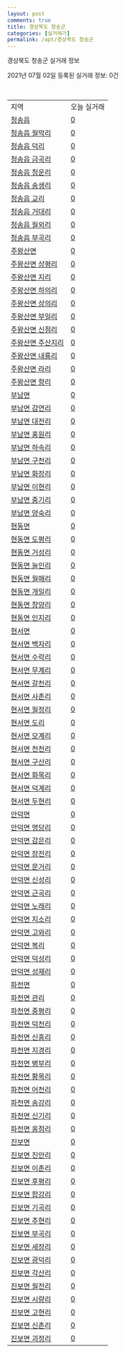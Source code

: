```yaml
---
layout: post
comments: true
title: 경상북도 청송군
categories: [실거래가]
permalink: /apt/경상북도 청송군
---
```


경상북도 청송군 실거래 정보

2021년 07월 02일 등록된 실거래 정보: 0건

<script type="text/javascript">
  google.charts.load('current', {'packages':['corechart']});
  google.charts.setOnLoadCallback(drawChart);

  function drawChart() {
    var data = google.visualization.arrayToDataTable([['거래일', '매매', '전월세', '전매'], ['20-07', 5, 0, 0], ['20-08', 2, 2, 0], ['20-09', 1, 2, 0], ['20-10', 5, 0, 0], ['20-11', 2, 2, 0], ['20-12', 10, 1, 0], ['21-01', 8, 3, 0], ['21-02', 2, 4, 0], ['21-03', 5, 1, 0], ['21-04', 9, 1, 0], ['21-05', 4, 1, 0], ['21-06', 2, 1, 0]]);

    var options = {
      title: '최근 유형별 거래량 추이',
      legend: { position: 'bottom' }
    };

    var chart = new google.visualization.LineChart(document.getElementById('columnchart_material'));
    chart.draw(data, (options));
  }
</script>

<div id="columnchart_material" style="width: 95%; margin-left: -35px"></div>
<br>
<table class="sortable">
  <tr>
    <td>지역</td>
    <td>오늘 실거래</td>
  </tr>

  
  <tr class="item">
    <td><a href="경상북도 청송군 청송읍">청송읍</a></td>
    <td><a href="경상북도 청송군 청송읍">0</a></td>
  </tr>
    

  <tr class="item">
    <td><a href="경상북도 청송군 청송읍 월막리">청송읍 월막리</a></td>
    <td><a href="경상북도 청송군 청송읍 월막리">0</a></td>
  </tr>
    

  <tr class="item">
    <td><a href="경상북도 청송군 청송읍 덕리">청송읍 덕리</a></td>
    <td><a href="경상북도 청송군 청송읍 덕리">0</a></td>
  </tr>
    

  <tr class="item">
    <td><a href="경상북도 청송군 청송읍 금곡리">청송읍 금곡리</a></td>
    <td><a href="경상북도 청송군 청송읍 금곡리">0</a></td>
  </tr>
    

  <tr class="item">
    <td><a href="경상북도 청송군 청송읍 청운리">청송읍 청운리</a></td>
    <td><a href="경상북도 청송군 청송읍 청운리">0</a></td>
  </tr>
    

  <tr class="item">
    <td><a href="경상북도 청송군 청송읍 송생리">청송읍 송생리</a></td>
    <td><a href="경상북도 청송군 청송읍 송생리">0</a></td>
  </tr>
    

  <tr class="item">
    <td><a href="경상북도 청송군 청송읍 교리">청송읍 교리</a></td>
    <td><a href="경상북도 청송군 청송읍 교리">0</a></td>
  </tr>
    

  <tr class="item">
    <td><a href="경상북도 청송군 청송읍 거대리">청송읍 거대리</a></td>
    <td><a href="경상북도 청송군 청송읍 거대리">0</a></td>
  </tr>
    

  <tr class="item">
    <td><a href="경상북도 청송군 청송읍 월외리">청송읍 월외리</a></td>
    <td><a href="경상북도 청송군 청송읍 월외리">0</a></td>
  </tr>
    

  <tr class="item">
    <td><a href="경상북도 청송군 청송읍 부곡리">청송읍 부곡리</a></td>
    <td><a href="경상북도 청송군 청송읍 부곡리">0</a></td>
  </tr>
    

  <tr class="item">
    <td><a href="경상북도 청송군 주왕산면">주왕산면</a></td>
    <td><a href="경상북도 청송군 주왕산면">0</a></td>
  </tr>
    

  <tr class="item">
    <td><a href="경상북도 청송군 주왕산면 상평리">주왕산면 상평리</a></td>
    <td><a href="경상북도 청송군 주왕산면 상평리">0</a></td>
  </tr>
    

  <tr class="item">
    <td><a href="경상북도 청송군 주왕산면 지리">주왕산면 지리</a></td>
    <td><a href="경상북도 청송군 주왕산면 지리">0</a></td>
  </tr>
    

  <tr class="item">
    <td><a href="경상북도 청송군 주왕산면 하의리">주왕산면 하의리</a></td>
    <td><a href="경상북도 청송군 주왕산면 하의리">0</a></td>
  </tr>
    

  <tr class="item">
    <td><a href="경상북도 청송군 주왕산면 상의리">주왕산면 상의리</a></td>
    <td><a href="경상북도 청송군 주왕산면 상의리">0</a></td>
  </tr>
    

  <tr class="item">
    <td><a href="경상북도 청송군 주왕산면 부일리">주왕산면 부일리</a></td>
    <td><a href="경상북도 청송군 주왕산면 부일리">0</a></td>
  </tr>
    

  <tr class="item">
    <td><a href="경상북도 청송군 주왕산면 신점리">주왕산면 신점리</a></td>
    <td><a href="경상북도 청송군 주왕산면 신점리">0</a></td>
  </tr>
    

  <tr class="item">
    <td><a href="경상북도 청송군 주왕산면 주산지리">주왕산면 주산지리</a></td>
    <td><a href="경상북도 청송군 주왕산면 주산지리">0</a></td>
  </tr>
    

  <tr class="item">
    <td><a href="경상북도 청송군 주왕산면 내룡리">주왕산면 내룡리</a></td>
    <td><a href="경상북도 청송군 주왕산면 내룡리">0</a></td>
  </tr>
    

  <tr class="item">
    <td><a href="경상북도 청송군 주왕산면 라리">주왕산면 라리</a></td>
    <td><a href="경상북도 청송군 주왕산면 라리">0</a></td>
  </tr>
    

  <tr class="item">
    <td><a href="경상북도 청송군 주왕산면 항리">주왕산면 항리</a></td>
    <td><a href="경상북도 청송군 주왕산면 항리">0</a></td>
  </tr>
    

  <tr class="item">
    <td><a href="경상북도 청송군 부남면">부남면</a></td>
    <td><a href="경상북도 청송군 부남면">0</a></td>
  </tr>
    

  <tr class="item">
    <td><a href="경상북도 청송군 부남면 감연리">부남면 감연리</a></td>
    <td><a href="경상북도 청송군 부남면 감연리">0</a></td>
  </tr>
    

  <tr class="item">
    <td><a href="경상북도 청송군 부남면 대전리">부남면 대전리</a></td>
    <td><a href="경상북도 청송군 부남면 대전리">0</a></td>
  </tr>
    

  <tr class="item">
    <td><a href="경상북도 청송군 부남면 홍원리">부남면 홍원리</a></td>
    <td><a href="경상북도 청송군 부남면 홍원리">0</a></td>
  </tr>
    

  <tr class="item">
    <td><a href="경상북도 청송군 부남면 하속리">부남면 하속리</a></td>
    <td><a href="경상북도 청송군 부남면 하속리">0</a></td>
  </tr>
    

  <tr class="item">
    <td><a href="경상북도 청송군 부남면 구천리">부남면 구천리</a></td>
    <td><a href="경상북도 청송군 부남면 구천리">0</a></td>
  </tr>
    

  <tr class="item">
    <td><a href="경상북도 청송군 부남면 화장리">부남면 화장리</a></td>
    <td><a href="경상북도 청송군 부남면 화장리">0</a></td>
  </tr>
    

  <tr class="item">
    <td><a href="경상북도 청송군 부남면 이현리">부남면 이현리</a></td>
    <td><a href="경상북도 청송군 부남면 이현리">0</a></td>
  </tr>
    

  <tr class="item">
    <td><a href="경상북도 청송군 부남면 중기리">부남면 중기리</a></td>
    <td><a href="경상북도 청송군 부남면 중기리">0</a></td>
  </tr>
    

  <tr class="item">
    <td><a href="경상북도 청송군 부남면 양숙리">부남면 양숙리</a></td>
    <td><a href="경상북도 청송군 부남면 양숙리">0</a></td>
  </tr>
    

  <tr class="item">
    <td><a href="경상북도 청송군 현동면">현동면</a></td>
    <td><a href="경상북도 청송군 현동면">0</a></td>
  </tr>
    

  <tr class="item">
    <td><a href="경상북도 청송군 현동면 도평리">현동면 도평리</a></td>
    <td><a href="경상북도 청송군 현동면 도평리">0</a></td>
  </tr>
    

  <tr class="item">
    <td><a href="경상북도 청송군 현동면 거성리">현동면 거성리</a></td>
    <td><a href="경상북도 청송군 현동면 거성리">0</a></td>
  </tr>
    

  <tr class="item">
    <td><a href="경상북도 청송군 현동면 눌인리">현동면 눌인리</a></td>
    <td><a href="경상북도 청송군 현동면 눌인리">0</a></td>
  </tr>
    

  <tr class="item">
    <td><a href="경상북도 청송군 현동면 월매리">현동면 월매리</a></td>
    <td><a href="경상북도 청송군 현동면 월매리">0</a></td>
  </tr>
    

  <tr class="item">
    <td><a href="경상북도 청송군 현동면 개일리">현동면 개일리</a></td>
    <td><a href="경상북도 청송군 현동면 개일리">0</a></td>
  </tr>
    

  <tr class="item">
    <td><a href="경상북도 청송군 현동면 창양리">현동면 창양리</a></td>
    <td><a href="경상북도 청송군 현동면 창양리">0</a></td>
  </tr>
    

  <tr class="item">
    <td><a href="경상북도 청송군 현동면 인지리">현동면 인지리</a></td>
    <td><a href="경상북도 청송군 현동면 인지리">0</a></td>
  </tr>
    

  <tr class="item">
    <td><a href="경상북도 청송군 현서면">현서면</a></td>
    <td><a href="경상북도 청송군 현서면">0</a></td>
  </tr>
    

  <tr class="item">
    <td><a href="경상북도 청송군 현서면 백자리">현서면 백자리</a></td>
    <td><a href="경상북도 청송군 현서면 백자리">0</a></td>
  </tr>
    

  <tr class="item">
    <td><a href="경상북도 청송군 현서면 수락리">현서면 수락리</a></td>
    <td><a href="경상북도 청송군 현서면 수락리">0</a></td>
  </tr>
    

  <tr class="item">
    <td><a href="경상북도 청송군 현서면 무계리">현서면 무계리</a></td>
    <td><a href="경상북도 청송군 현서면 무계리">0</a></td>
  </tr>
    

  <tr class="item">
    <td><a href="경상북도 청송군 현서면 갈천리">현서면 갈천리</a></td>
    <td><a href="경상북도 청송군 현서면 갈천리">0</a></td>
  </tr>
    

  <tr class="item">
    <td><a href="경상북도 청송군 현서면 사촌리">현서면 사촌리</a></td>
    <td><a href="경상북도 청송군 현서면 사촌리">0</a></td>
  </tr>
    

  <tr class="item">
    <td><a href="경상북도 청송군 현서면 월정리">현서면 월정리</a></td>
    <td><a href="경상북도 청송군 현서면 월정리">0</a></td>
  </tr>
    

  <tr class="item">
    <td><a href="경상북도 청송군 현서면 도리">현서면 도리</a></td>
    <td><a href="경상북도 청송군 현서면 도리">0</a></td>
  </tr>
    

  <tr class="item">
    <td><a href="경상북도 청송군 현서면 모계리">현서면 모계리</a></td>
    <td><a href="경상북도 청송군 현서면 모계리">0</a></td>
  </tr>
    

  <tr class="item">
    <td><a href="경상북도 청송군 현서면 천천리">현서면 천천리</a></td>
    <td><a href="경상북도 청송군 현서면 천천리">0</a></td>
  </tr>
    

  <tr class="item">
    <td><a href="경상북도 청송군 현서면 구산리">현서면 구산리</a></td>
    <td><a href="경상북도 청송군 현서면 구산리">0</a></td>
  </tr>
    

  <tr class="item">
    <td><a href="경상북도 청송군 현서면 화목리">현서면 화목리</a></td>
    <td><a href="경상북도 청송군 현서면 화목리">0</a></td>
  </tr>
    

  <tr class="item">
    <td><a href="경상북도 청송군 현서면 덕계리">현서면 덕계리</a></td>
    <td><a href="경상북도 청송군 현서면 덕계리">0</a></td>
  </tr>
    

  <tr class="item">
    <td><a href="경상북도 청송군 현서면 두현리">현서면 두현리</a></td>
    <td><a href="경상북도 청송군 현서면 두현리">0</a></td>
  </tr>
    

  <tr class="item">
    <td><a href="경상북도 청송군 안덕면">안덕면</a></td>
    <td><a href="경상북도 청송군 안덕면">0</a></td>
  </tr>
    

  <tr class="item">
    <td><a href="경상북도 청송군 안덕면 명당리">안덕면 명당리</a></td>
    <td><a href="경상북도 청송군 안덕면 명당리">0</a></td>
  </tr>
    

  <tr class="item">
    <td><a href="경상북도 청송군 안덕면 감은리">안덕면 감은리</a></td>
    <td><a href="경상북도 청송군 안덕면 감은리">0</a></td>
  </tr>
    

  <tr class="item">
    <td><a href="경상북도 청송군 안덕면 장전리">안덕면 장전리</a></td>
    <td><a href="경상북도 청송군 안덕면 장전리">0</a></td>
  </tr>
    

  <tr class="item">
    <td><a href="경상북도 청송군 안덕면 문거리">안덕면 문거리</a></td>
    <td><a href="경상북도 청송군 안덕면 문거리">0</a></td>
  </tr>
    

  <tr class="item">
    <td><a href="경상북도 청송군 안덕면 신성리">안덕면 신성리</a></td>
    <td><a href="경상북도 청송군 안덕면 신성리">0</a></td>
  </tr>
    

  <tr class="item">
    <td><a href="경상북도 청송군 안덕면 근곡리">안덕면 근곡리</a></td>
    <td><a href="경상북도 청송군 안덕면 근곡리">0</a></td>
  </tr>
    

  <tr class="item">
    <td><a href="경상북도 청송군 안덕면 노래리">안덕면 노래리</a></td>
    <td><a href="경상북도 청송군 안덕면 노래리">0</a></td>
  </tr>
    

  <tr class="item">
    <td><a href="경상북도 청송군 안덕면 지소리">안덕면 지소리</a></td>
    <td><a href="경상북도 청송군 안덕면 지소리">0</a></td>
  </tr>
    

  <tr class="item">
    <td><a href="경상북도 청송군 안덕면 고와리">안덕면 고와리</a></td>
    <td><a href="경상북도 청송군 안덕면 고와리">0</a></td>
  </tr>
    

  <tr class="item">
    <td><a href="경상북도 청송군 안덕면 복리">안덕면 복리</a></td>
    <td><a href="경상북도 청송군 안덕면 복리">0</a></td>
  </tr>
    

  <tr class="item">
    <td><a href="경상북도 청송군 안덕면 덕성리">안덕면 덕성리</a></td>
    <td><a href="경상북도 청송군 안덕면 덕성리">0</a></td>
  </tr>
    

  <tr class="item">
    <td><a href="경상북도 청송군 안덕면 성재리">안덕면 성재리</a></td>
    <td><a href="경상북도 청송군 안덕면 성재리">0</a></td>
  </tr>
    

  <tr class="item">
    <td><a href="경상북도 청송군 파천면">파천면</a></td>
    <td><a href="경상북도 청송군 파천면">0</a></td>
  </tr>
    

  <tr class="item">
    <td><a href="경상북도 청송군 파천면 관리">파천면 관리</a></td>
    <td><a href="경상북도 청송군 파천면 관리">0</a></td>
  </tr>
    

  <tr class="item">
    <td><a href="경상북도 청송군 파천면 중평리">파천면 중평리</a></td>
    <td><a href="경상북도 청송군 파천면 중평리">0</a></td>
  </tr>
    

  <tr class="item">
    <td><a href="경상북도 청송군 파천면 덕천리">파천면 덕천리</a></td>
    <td><a href="경상북도 청송군 파천면 덕천리">0</a></td>
  </tr>
    

  <tr class="item">
    <td><a href="경상북도 청송군 파천면 신흥리">파천면 신흥리</a></td>
    <td><a href="경상북도 청송군 파천면 신흥리">0</a></td>
  </tr>
    

  <tr class="item">
    <td><a href="경상북도 청송군 파천면 지경리">파천면 지경리</a></td>
    <td><a href="경상북도 청송군 파천면 지경리">0</a></td>
  </tr>
    

  <tr class="item">
    <td><a href="경상북도 청송군 파천면 병부리">파천면 병부리</a></td>
    <td><a href="경상북도 청송군 파천면 병부리">0</a></td>
  </tr>
    

  <tr class="item">
    <td><a href="경상북도 청송군 파천면 황목리">파천면 황목리</a></td>
    <td><a href="경상북도 청송군 파천면 황목리">0</a></td>
  </tr>
    

  <tr class="item">
    <td><a href="경상북도 청송군 파천면 어천리">파천면 어천리</a></td>
    <td><a href="경상북도 청송군 파천면 어천리">0</a></td>
  </tr>
    

  <tr class="item">
    <td><a href="경상북도 청송군 파천면 송강리">파천면 송강리</a></td>
    <td><a href="경상북도 청송군 파천면 송강리">0</a></td>
  </tr>
    

  <tr class="item">
    <td><a href="경상북도 청송군 파천면 신기리">파천면 신기리</a></td>
    <td><a href="경상북도 청송군 파천면 신기리">0</a></td>
  </tr>
    

  <tr class="item">
    <td><a href="경상북도 청송군 파천면 옹점리">파천면 옹점리</a></td>
    <td><a href="경상북도 청송군 파천면 옹점리">0</a></td>
  </tr>
    

  <tr class="item">
    <td><a href="경상북도 청송군 진보면">진보면</a></td>
    <td><a href="경상북도 청송군 진보면">0</a></td>
  </tr>
    

  <tr class="item">
    <td><a href="경상북도 청송군 진보면 진안리">진보면 진안리</a></td>
    <td><a href="경상북도 청송군 진보면 진안리">0</a></td>
  </tr>
    

  <tr class="item">
    <td><a href="경상북도 청송군 진보면 이촌리">진보면 이촌리</a></td>
    <td><a href="경상북도 청송군 진보면 이촌리">0</a></td>
  </tr>
    

  <tr class="item">
    <td><a href="경상북도 청송군 진보면 후평리">진보면 후평리</a></td>
    <td><a href="경상북도 청송군 진보면 후평리">0</a></td>
  </tr>
    

  <tr class="item">
    <td><a href="경상북도 청송군 진보면 합강리">진보면 합강리</a></td>
    <td><a href="경상북도 청송군 진보면 합강리">0</a></td>
  </tr>
    

  <tr class="item">
    <td><a href="경상북도 청송군 진보면 기곡리">진보면 기곡리</a></td>
    <td><a href="경상북도 청송군 진보면 기곡리">0</a></td>
  </tr>
    

  <tr class="item">
    <td><a href="경상북도 청송군 진보면 추현리">진보면 추현리</a></td>
    <td><a href="경상북도 청송군 진보면 추현리">0</a></td>
  </tr>
    

  <tr class="item">
    <td><a href="경상북도 청송군 진보면 부곡리">진보면 부곡리</a></td>
    <td><a href="경상북도 청송군 진보면 부곡리">0</a></td>
  </tr>
    

  <tr class="item">
    <td><a href="경상북도 청송군 진보면 세장리">진보면 세장리</a></td>
    <td><a href="경상북도 청송군 진보면 세장리">0</a></td>
  </tr>
    

  <tr class="item">
    <td><a href="경상북도 청송군 진보면 광덕리">진보면 광덕리</a></td>
    <td><a href="경상북도 청송군 진보면 광덕리">0</a></td>
  </tr>
    

  <tr class="item">
    <td><a href="경상북도 청송군 진보면 각산리">진보면 각산리</a></td>
    <td><a href="경상북도 청송군 진보면 각산리">0</a></td>
  </tr>
    

  <tr class="item">
    <td><a href="경상북도 청송군 진보면 월전리">진보면 월전리</a></td>
    <td><a href="경상북도 청송군 진보면 월전리">0</a></td>
  </tr>
    

  <tr class="item">
    <td><a href="경상북도 청송군 진보면 시량리">진보면 시량리</a></td>
    <td><a href="경상북도 청송군 진보면 시량리">0</a></td>
  </tr>
    

  <tr class="item">
    <td><a href="경상북도 청송군 진보면 고현리">진보면 고현리</a></td>
    <td><a href="경상북도 청송군 진보면 고현리">0</a></td>
  </tr>
    

  <tr class="item">
    <td><a href="경상북도 청송군 진보면 신촌리">진보면 신촌리</a></td>
    <td><a href="경상북도 청송군 진보면 신촌리">0</a></td>
  </tr>
    

  <tr class="item">
    <td><a href="경상북도 청송군 진보면 괴정리">진보면 괴정리</a></td>
    <td><a href="경상북도 청송군 진보면 괴정리">0</a></td>
  </tr>
    


</table>


    
